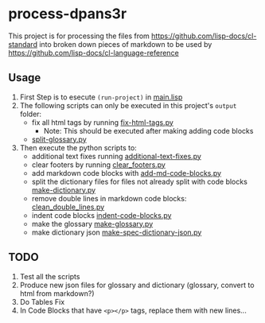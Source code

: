 # process-dpans3r

This project is for processing the files from <https://github.com/lisp-docs/cl-standard> into broken down pieces of markdown to be used by <https://github.com/lisp-docs/cl-language-reference>

## Usage

1. First Step is to esecute `(run-project)` in [main.lisp](/src/main.lisp)
2. The following scripts can only be executed in this project's `output` folder:
   - fix all html tags by running [fix-html-tags.py](/fix-html-tags.py)
     - Note: This should be executed after making adding code blocks
   - [split-glossary.py](/split-glossary.py)
3. Then execute the python scripts to:
   - additional text fixes running [additional-text-fixes.py](/additional-text-fixes.py)
   - clear footers by running [clear_footers.py](/clear_footers.py)
   - add markdown code blocks with [add-md-code-blocks.py](/add-md-code-blocks.py)
   - split the dictionary files for files not already split with code blocks [make-dictionary.py](/make-dictionary.py)
   - remove double lines in markdown code blocks: [clean_double_lines.py](/clean_double_lines.py)
   - indent code blocks [indent-code-blocks.py](/indent-code-blocks.py)
   - make the glossary [make-glossary.py](/make-glossary.py)
   - make dictionary json [make-spec-dictionary-json.py](/make-spec-dictionary-json.py)

## TODO

1. Test all the scripts
2. Produce new json files for glossary and dictionary (glossary, convert to html from markdown?)
3. Do Tables Fix
4. In Code Blocks that have `<p></p>` tags, replace them with new lines...
